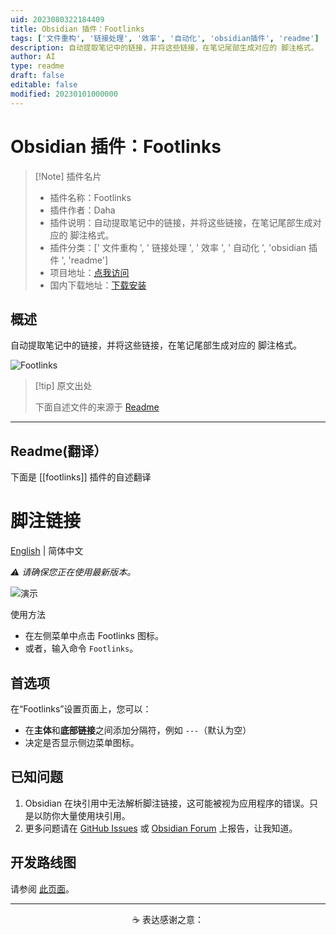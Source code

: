 ```yaml
---
uid: 2023080322184409
title: Obsidian 插件：Footlinks
tags: ['文件重构', '链接处理', '效率', '自动化', 'obsidian插件', 'readme']
description: 自动提取笔记中的链接，并将这些链接，在笔记尾部生成对应的 脚注格式。
author: AI
type: readme
draft: false
editable: false
modified: 20230101000000
---
```


# Obsidian 插件：Footlinks

> [!Note] 插件名片
> - 插件名称：Footlinks
> - 插件作者：Daha
> - 插件说明：自动提取笔记中的链接，并将这些链接，在笔记尾部生成对应的 脚注格式。
> - 插件分类：[' 文件重构 ', ' 链接处理 ', ' 效率 ', ' 自动化 ', 'obsidian 插件 ', 'readme']
> - 项目地址：[点我访问](https://github.com/DahaWong/obsidian-footlinks)
> - 国内下载地址：[下载安装](https://pkmer.cn/products/plugin/pluginMarket/?footlinks)

## 概述

自动提取笔记中的链接，并将这些链接，在笔记尾部生成对应的 脚注格式。

![Footlinks](https://cdn.pkmer.cn/covers/footlinks.PNG!pkmer)

> [!tip] 原文出处
>
>下面自述文件的来源于 [Readme](https://ghproxy.net/https://raw.githubusercontent.com/DahaWong/obsidian-footlinks/main/README.md)

---

## Readme(翻译）

下面是 [[footlinks]] 插件的自述翻译

# 脚注链接

[English](https://github.com/DahaWong/obsidian-footlinks/blob/main/README.md) | 简体中文

*⚠️ 请确保您正在使用最新版本。*

![演示](https://raw.githubusercontent.com/DahaWong/obsidian-footlinks/main/demo.png)

使用方法

- 在左侧菜单中点击 Footlinks 图标。
- 或者，输入命令 `Footlinks`。

## 首选项

在“Footlinks”设置页面上，您可以：

- 在**主体**和**底部链接**之间添加分隔符，例如 `---`（默认为空）
- 决定是否显示侧边菜单图标。

## 已知问题

1. Obsidian 在块引用中无法解析脚注链接，这可能被视为应用程序的错误。只是以防你大量使用块引用。
2. 更多问题请在 [GitHub Issues](https://github.com/DahaWong/obsidian-footlinks/issues) 或 [Obsidian Forum](https://forum.obsidian.md/t/plugin-footlinks/9494) 上报告，让我知道。

## 开发路线图

请参阅 [此页面](https://github.com/DahaWong/obsidian-footlinks/projects/1)。

---

<p align=center>
  ☕️ 表达感谢之意：
</p>



